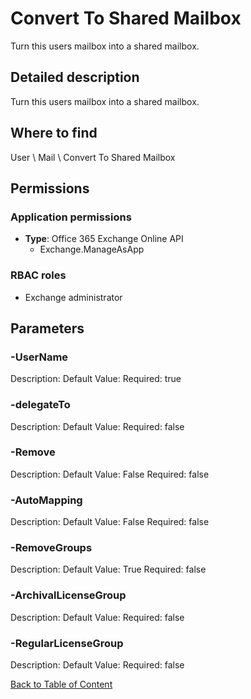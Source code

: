 # Convert To Shared Mailbox

Turn this users mailbox into a shared mailbox.

## Detailed description
Turn this users mailbox into a shared mailbox.

## Where to find
User \ Mail \ Convert To Shared Mailbox

## Permissions
### Application permissions
- **Type**: Office 365 Exchange Online API
  - Exchange.ManageAsApp

### RBAC roles
- Exchange administrator


## Parameters
### -UserName
Description: 
Default Value: 
Required: true

### -delegateTo
Description: 
Default Value: 
Required: false

### -Remove
Description: 
Default Value: False
Required: false

### -AutoMapping
Description: 
Default Value: False
Required: false

### -RemoveGroups
Description: 
Default Value: True
Required: false

### -ArchivalLicenseGroup
Description: 
Default Value: 
Required: false

### -RegularLicenseGroup
Description: 
Default Value: 
Required: false


[Back to Table of Content](../../../README.md)

